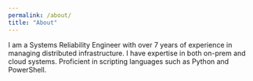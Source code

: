 ```yaml
---
permalink: /about/
title: "About"
---
```

I am a Systems Reliability Engineer with over 7 years of experience in managing distributed infrastructure. I have expertise in both on-prem and cloud systems. Proficient in scripting languages such as Python and PowerShell. 
